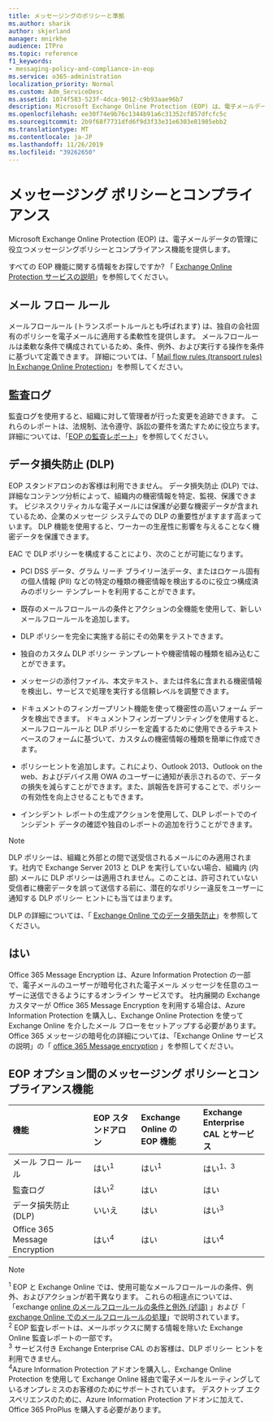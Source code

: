 ```yaml
---
title: メッセージングのポリシーと準拠
ms.author: sharik
author: skjerland
manager: mnirkhe
audience: ITPro
ms.topic: reference
f1_keywords:
- messaging-policy-and-compliance-in-eop
ms.service: o365-administration
localization_priority: Normal
ms.custom: Adm_ServiceDesc
ms.assetid: 1074f583-523f-4dca-9012-c9b93aae96b7
description: Microsoft Exchange Online Protection (EOP) は、電子メールデータの管理に役立つメッセージングポリシーとコンプライアンス機能を提供します。
ms.openlocfilehash: ee30f74e9b76c1344b91a6c31352cf857dfcfc5c
ms.sourcegitcommit: 2b9f68f7731dfd6f9d3f33e31e6303e81985ebb2
ms.translationtype: MT
ms.contentlocale: ja-JP
ms.lasthandoff: 11/26/2019
ms.locfileid: "39262650"
---
```

# <a name="messaging-policy-and-compliance"></a>メッセージング ポリシーとコンプライアンス

Microsoft Exchange Online Protection (EOP) は、電子メールデータの管理に役立つメッセージングポリシーとコンプライアンス機能を提供します。

すべての EOP 機能に関する情報をお探しですか? 「 [Exchange Online Protection サービスの説明](exchange-online-protection-service-description.md)」を参照してください。

## <a name="mail-flow-rules"></a>メール フロー ルール

メールフロールール (トランスポートルールとも呼ばれます) は、独自の会社固有のポリシーを電子メールに適用する柔軟性を提供します。 メールフロールールは柔軟な条件で構成されているため、条件、例外、および実行する操作を条件に基づいて定義できます。 詳細については、「 [Mail flow rules (transport rules) In Exchange Online Protection](https://docs.microsoft.com/microsoft-365/security/office-365-security/mail-flow-rules-transport-rules-0)」を参照してください。

## <a name="audit-logging"></a>監査ログ

監査ログを使用すると、組織に対して管理者が行った変更を追跡できます。 これらのレポートは、法規制、法令遵守、訴訟の要件を満たすために役立ちます。 詳細については、「[EOP の監査レポート](https://docs.microsoft.com/microsoft-365/security/office-365-security/auditing-reports-in-eop)」を参照してください。

## <a name="data-loss-prevention-dlp"></a>データ損失防止 (DLP)

EOP スタンドアロンのお客様は利用できません。 データ損失防止 (DLP) では、詳細なコンテンツ分析によって、組織内の機密情報を特定、監視、保護できます。 ビジネスクリティカルな電子メールには保護が必要な機密データが含まれているため、企業のメッセージ システムでの DLP の重要性がますます高まっています。 DLP 機能を使用すると、ワーカーの生産性に影響を与えることなく機密データを保護できます。

EAC で DLP ポリシーを構成することにより、次のことが可能になります。

- PCI DSS データ、グラム リーチ ブライリー法データ、またはロケール固有の個人情報 (PII) などの特定の種類の機密情報を検出するのに役立つ構成済みのポリシー テンプレートを利用することができます。

- 既存のメールフロールールの条件とアクションの全機能を使用して、新しいメールフロールールを追加します。

- DLP ポリシーを完全に実施する前にその効果をテストできます。

- 独自のカスタム DLP ポリシー テンプレートや機密情報の種類を組み込むことができます。

- メッセージの添付ファイル、本文テキスト、または件名に含まれる機密情報を検出し、サービスで処理を実行する信頼レベルを調整できます。

- ドキュメントのフィンガープリント機能を使って機密性の高いフォーム データを検出できます。 ドキュメントフィンガープリンティングを使用すると、メールフロールールと DLP ポリシーを定義するために使用できるテキストベースのフォームに基づいて、カスタムの機密情報の種類を簡単に作成できます。

- ポリシーヒントを追加します。これにより、Outlook 2013、Outlook on the web、およびデバイス用 OWA のユーザーに通知が表示されるので、データの損失を減らすことができます。また、誤報告を許可することで、ポリシーの有効性を向上させることもできます。

- インシデント レポートの生成アクションを使用して、DLP レポートでのインシデント データの確認や独自のレポートの追加を行うことができます。

> [!NOTE]
> DLP ポリシーは、組織と外部との間で送受信されるメールにのみ適用されます。社内で Exchange Server 2013 と DLP を実行していない場合、組織内 (内部) メールに DLP ポリシーは適用されません。このことは、許可されていない受信者に機密データを誤って送信する前に、潜在的なポリシー違反をユーザーに通知する DLP ポリシー ヒントにも当てはまります。

DLP の詳細については、「 [Exchange Online でのデータ損失防止](https://docs.microsoft.com/exchange/security-and-compliance/data-loss-prevention/data-loss-prevention)」を参照してください。

## <a name="office-365-message-encryption"></a>はい

Office 365 Message Encryption は、Azure Information Protection の一部で、電子メールのユーザーが暗号化された電子メール メッセージを任意のユーザーに送信できるようにするオンライン サービスです。 社内展開の Exchange カスタマーが Office 365 Message Encryption を利用する場合は、Azure Information Protection を購入し、Exchange Online Protection を使って Exchange Online を介したメール フローをセットアップする必要があります。 Office 365 メッセージの暗号化の詳細については、「Exchange Online サービスの説明」の「 [office 365 Message encryption](../exchange-online-service-description/message-policy-and-compliance.md#office-365-message-encryption) 」を参照してください。

## <a name="messaging-policy-and-compliance-features-across-eop-options"></a>EOP オプション間のメッセージング ポリシーとコンプライアンス機能

|**機能**|**EOP スタンドアロン**|**Exchange Online の<br/> EOP 機能**|**Exchange Enterprise <br/> CAL とサービス**|
|:-----|:-----|:-----|:-----|
|メール フロー ルール|はい<sup>1</sup>|はい<sup>1</sup>|はい<sup>1、3</sup>|
|監査ログ|はい<sup>2</sup>|はい|はい|
|データ損失防止 (DLP)|いいえ|はい|はい<sup>3</sup>|
|Office 365 Message Encryption|はい<sup>4</sup>|はい|はい<sup>4</sup>|

> [!NOTE]
> <sup>1</sup> EOP と Exchange Online では、使用可能なメールフロールールの条件、例外、およびアクションが若干異なります。 これらの相違点については、「exchange [online のメールフロールールの条件と例外 (述語)](https://docs.microsoft.com/Exchange/security-and-compliance/mail-flow-rules/conditions-and-exceptions) 」および「 [exchange Online でのメールフロールールの処理](https://docs.microsoft.com/Exchange/security-and-compliance/mail-flow-rules/mail-flow-rule-actions)」で説明されています。 <br/>
> <sup>2</sup> EOP 監査レポートは、メールボックスに関する情報を除いた Exchange Online 監査レポートの一部です。 <br/>
> <sup>3</sup> サービス付き Exchange Enterprise CAL のお客様は、DLP ポリシー ヒントを利用できません。 <br/>
> <sup>4</sup>Azure Information Protection アドオンを購入し、Exchange Online Protection を使用して Exchange Online 経由で電子メールをルーティングしているオンプレミスのお客様のためにサポートされています。 デスクトップ エクスペリエンスのために、Azure Information Protection アドオンに加えて、Office 365 ProPlus を購入する必要があります。 <br/>

